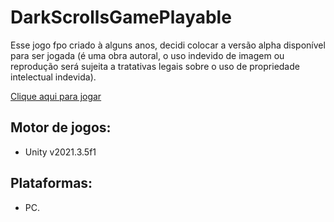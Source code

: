 # DarkScrollsGamePlayable
Esse jogo fpo criado à alguns anos, decidi colocar a versão alpha disponível para ser jogada (é uma obra autoral, o uso indevido de imagem ou reprodução será sujeita a tratativas legais sobre o uso de propriedade intelectual indevida).

<a href="https://arycaramez.github.io/DarkScrollsGamePlayable/">Clique aqui para jogar</a>

## Motor de jogos:
- Unity v2021.3.5f1

## Plataformas:
- PC.
